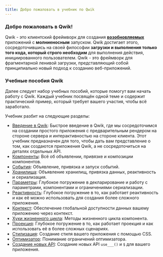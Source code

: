 ```yaml
---
title: Добро пожаловать в учебник по Qwik
---
```


### Добро пожаловать в Qwik!

Qwik - это клиентский фреймворк для создания [**возобновляемых**](/docs/(qwik)/concepts/resumable/index.mdx) приложений с **молниеносным** запуском. Qwik достигает этого, сосредоточившись на своей философии **загрузки и выполнения только того кода, который строго необходим** для выполнения действия, инициированного пользователем. Qwik - это фреймворк для фрагментарной ленивой загрузки, представляющий собой принципиально новый подход к созданию веб-приложений.

### Учебные пособия Qwik

Далее следует набор учебных пособий, которые помогут вам начать работу с Qwik. Каждый учебник посвящён одной теме и содержит практический пример, который требует вашего участия, чтобы всё заработало.

Учебник разбит на следующие разделы:

- [Введение в Qwik](../../introduction/component/index.mdx): Быстрое введение в Qwik, где мы сосредоточимся на создании простого приложения с предварительным рендером на стороне сервера и интерактивностью на стороне клиента. Этот учебник предназначен для того, чтобы дать вам представление о том, как создаются приложения Qwik, а не сосредоточиться на деталях отдельных API.
- [Компоненты](../../component/basic/index.mdx): Всё об объявлении, привязке и композиции компонентов.
- [События](../../events/basic/index.mdx): Объявление, привязка и запуск событий.
- [Хранилища](../../store/basic/index.mdx): Объявление хранилищ, привязка данных, реактивность и сериализация.
- [Параметры](../../props/basic/index.mdx): Глубокое погружение в декларирование и работу с параметрами, компонентами и ограничениями сериализации.
- [Реактивность](../../reactivity/template/index.mdx): Глубокое погружение в то, как работает реактивность и как её можно использовать для создания более сложного приложения.
- [Контекст](../../context/basic/index.mdx): Обеспечение глобальной доступности данных вашему приложению через контекст.
- [Хуки жизненного цикла](../../hooks/use-task/index.mdx): Методы жизненного цикла компонента.
- [Проекция](../../projection/basic/index.mdx): Глубокое погружение в то, как работает проекция и как использовать её в более сложных сценариях.
- [Стилизация](../../style/styles/index.mdx): Создание стиля вашего приложения с помощью CSS.
- [Оптимизатор](../../qrl/optimizer/index.mdx): Понимание ограничений оптимизатора.
- [Создание новых API](../../composing/dollar/index.mdx): Создание новых API `use___()` и `$` для вашего приложения.
